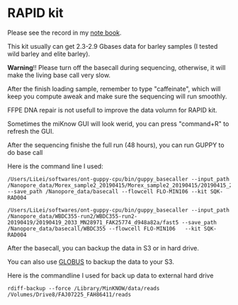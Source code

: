 # RAPID kit
Please see the record in my [note book](https://github.com/lilei1/Nanopore_sequencing/blob/master/Notes_pic/nanopore_notes.pdf).

This kit usually can get 2.3-2.9 Gbases data for barley samples (I tested wild barley and elite barley).

**Warning**!! Please turn off the basecall during sequencing, otherwise, it will make the living base call very slow.

After the finish loading sample, remember to type "caffeinate", which will keep you compute aweak and make sure the sequencing will run smoothly.

FFPE DNA repair is not usefull to improve the data volumn for RAPID kit.

Sometimes the miKnow GUI will look werid, you can press "command+R" to refresh the GUI.

After the sequencing finishe the full run (48 hours), you can run GUPPY to do base call

Here is the command line I used:

```
/Users/LiLei/softwares/ont-guppy-cpu/bin/guppy_basecaller --input_path /Nanopore_data/Morex_sample2_20190415/Morex_sample2_20190415/20190415_2134_MN28971_FAK17129_965ac103/fast5 --save_path /Nanopore_data/basecall --flowcell FLO-MIN106 --kit SQK-RAD004

/Users/LiLei/softwares/ont-guppy-cpu/bin/guppy_basecaller --input_path /Nanopore_data/WBDC355-run2/WBDC355-run2-20190419/20190419_2033_MN28971_FAK25774_d948a82a/fast5 --save_path /Nanopore_data/basecall/WBDC355 --flowcell FLO-MIN106   --kit SQK-RAD004
```
After the basecall, you can backup the data in S3 or in hard drive.

You can also use [GLOBUS](https://app.globus.org/file-manager?destination_id=fb6f1c6b-86b1-11e8-9571-0a6d4e044368&destination_path=%2F~%2FScratch%2F&origin_id=d865fc6a-2db3-11e6-8070-22000b1701d1&origin_path=%2F~%2F) to backup the data to your S3.

Here is the commandline I used for back up data to external hard drive
```
rdiff-backup --force /Library/MinKNOW/data/reads  /Volumes/Drive8/FAJ07225_FAH86411/reads 
```